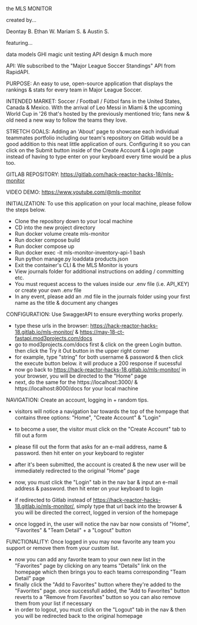 the MLS MONITOR

created by...

Deontay B.
Ethan W.
Mariam S.
& Austin S.

featuring...

data models
GHI magic
unit testing
API design
& much more


API: We subscribed to the "Major League Soccer Standings" API from RapidAPI.

PURPOSE: An easy to use, open-source application that displays the rankings & stats for every team in Major League Soccer.

INTENDED MARKET: Soccer / Football / Fútbol fans in the United States, Canada & Mexico. With the arrival of Leo Messi in Miami & the upcoming World Cup in '26 that's hosted by the previously mentioned trio; fans new & old need a new way to follow the teams they love.

STRETCH GOALS: Adding an 'About' page to showcase each individual teammates portfolio including our team's repository on Gitlab would be a good addition to this neat little application of ours. Configuring it so you can click on the Submit button inside of the Create Account & Login page instead of having to type enter on your keyboard every time would be a plus too.

GITLAB REPOSITORY: https://gitlab.com/hack-reactor-hacks-18/mls-monitor

VIDEO DEMO: https://www.youtube.com/@mls-monitor


INITIALIZATION: To use this application on your local machine, please follow the steps below.

- Clone the repository down to your local machine
- CD into the new project directory
- Run docker volume create mls-monitor
- Run docker compose build
- Run docker compose up
- Run docker exec -it mls-monitor-inventory-api-1 bash
- Run python manage.py loaddata products.json
- Exit the container's CLI & the MLS Monitor is yours
- View journals folder for additional instructions on adding / committing etc.
- You must request access to the values inside our .env file (i.e. API_KEY) or create your own .env file
- In any event, please add an .md file in the journals folder using your first name as the title & document any changes

CONFIGURATION: Use SwaggerAPI to ensure everything works properly.

- type these urls in the browser: https://hack-reactor-hacks-18.gitlab.io/mls-monitor/ & https://may-18-ct-fastapi.mod3projects.com/docs
- go to mod3projects.com/docs first & click on the green Login button. then click the Try it Out button in the upper right corner
- for example, type "string" for both username & password & then click the execute button below. it will produce a 200 response if sucessful
- now go back to https://hack-reactor-hacks-18.gitlab.io/mls-monitor/ in your browser, you will be directed to the "Home" page
- next, do the same for the https://localhost:3000/ & https://localhost:8000/docs for your local machine

NAVIGATION: Create an account, logging in + random tips.

- visitors will notice a navigation bar towards the top of the hompage that contains three options: "Home", "Create Account" & "Login"
- to become a user, the visitor must click on the "Create Account" tab to fill out a form
- please fill out the form that asks for an e-mail address, name & password. then hit enter on your keyboard to register
- after it's been submitted, the account is created & the new user will be immediately redirected to the original "Home" page

- now, you must click the "Login" tab in the nav bar & input an e-mail address & password. then hit enter on your keyboard to login
- if redirected to Gitlab instead of https://hack-reactor-hacks-18.gitlab.io/mls-monitor/, simply type that url back into the browser & you will be directed the correct, logged in version of the homepage
- once logged in, the user will notice the nav bar now consists of "Home", "Favorites" & "Team Detail" + a "Logout" button

FUNCTIONALITY: Once logged in you may now favorite any team you support or remove them from your custom list.

- now you can add any favorite team to your own new list in the "Favorites" page by clicking on any teams "Details" link on the homepage which then brings you to each teams corresponding "Team Detail" page
- finally click the "Add to Favorites" button where they're added to the "Favorites" page. once successfull added, the "Add to Favorites" button reverts to a "Remove from Favorites" button so you can also remove them from your list if necessary
- in order to logout, you must click on the "Logout" tab in the nav & then you will be redirected back to the original homepage
